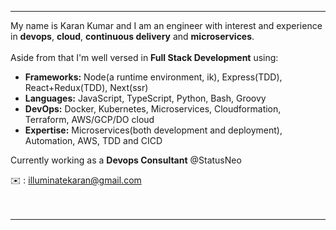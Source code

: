 <hr />


<p align="left">
My name is Karan Kumar and I am an engineer with interest and experience in <strong>devops</strong>, <strong>cloud</strong>, <strong>continuous delivery</strong> and <strong>microservices</strong>.  <br /> 
<br /> 
Aside from that I'm well versed in <strong>Full Stack Development</strong> using:</p> 

- <strong>Frameworks:</strong> Node(a runtime environment, ik), Express(TDD), React+Redux(TDD), Next(ssr)
- <strong>Languages:</strong> JavaScript, TypeScript, Python, Bash, Groovy
- <strong>DevOps:</strong> Docker, Kubernetes, Microservices, Cloudformation, Terraform, AWS/GCP/DO cloud
- <strong>Expertise:</strong> Microservices(both development and deployment), Automation, AWS, TDD and CICD

Currently working as a <strong>Devops Consultant</strong> @StatusNeo

✉️ : illuminatekaran@gmail.com
<br />
<br />
<br />
<hr />
